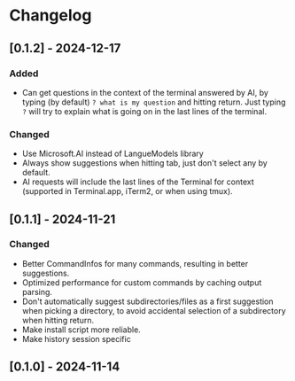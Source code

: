 # Changelog

## [0.1.2] - 2024-12-17

### Added

- Can get questions in the context of the terminal answered by AI, by typing (by default) `? what is my question` and hitting return. Just typing `?` will try to explain what is going on in the last lines of the terminal.

### Changed

- Use Microsoft.AI instead of LangueModels library
- Always show suggestions when hitting tab, just don't select any by default.
- AI requests will include the last lines of the Terminal for context (supported in Terminal.app, iTerm2, or when using tmux).

## [0.1.1] - 2024-11-21

### Changed

- Better CommandInfos for many commands, resulting in better suggestions.
- Optimized performance for custom commands by caching output parsing.
- Don't automatically suggest subdirectories/files as a first suggestion when picking a directory, to avoid accidental selection of a subdirectory when hitting return.
- Make install script more reliable.
- Make history session specific

## [0.1.0] - 2024-11-14